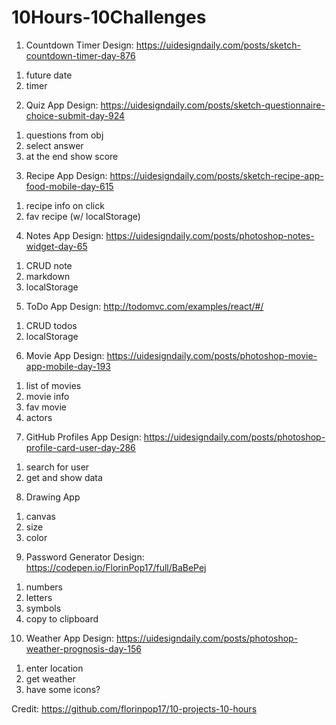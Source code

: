 # 10Hours-10Challenges

1. Countdown Timer
Design: https://uidesigndaily.com/posts/sketch-countdown-timer-day-876
<ol>
  <li>  future date</li>
  <li>  timer</li>
 </ol>

2. Quiz App
Design: https://uidesigndaily.com/posts/sketch-questionnaire-choice-submit-day-924
<ol>
  <li>questions from obj</li>
  <li>select answer</li>
  <li>at the end show score</li>
</ol>

3. Recipe App
Design: https://uidesigndaily.com/posts/sketch-recipe-app-food-mobile-day-615
<ol>
  <li>recipe info on click</li>
  <li>fav recipe (w/ localStorage)</li>
</ol>

4. Notes App
Design: https://uidesigndaily.com/posts/photoshop-notes-widget-day-65
<ol>
  <li>CRUD note</li>
  <li>markdown</li>
  <li>localStorage</li>
</ol>

5. ToDo App
Design: http://todomvc.com/examples/react/#/
<ol>
  <li>CRUD todos</li>
  <li>localStorage</li>
</ol>

6. Movie App
Design: https://uidesigndaily.com/posts/photoshop-movie-app-mobile-day-193
<ol>
  <li>list of movies</li>
  <li>movie info</li>
  <li>fav movie</li>
  <li>actors</li>
</ol>

7. GitHub Profiles App
Design: https://uidesigndaily.com/posts/photoshop-profile-card-user-day-286
<ol>
  <li>search for user</li>
  <li>get and show data</li>
</ol>

8. Drawing App
<ol>
  <li>canvas</li>
  <li>size</li>
  <li>color</li>
</ol>

9. Password Generator
Design: https://codepen.io/FlorinPop17/full/BaBePej
<ol>
  <li>numbers</li>
  <li>letters</li>
  <li>symbols</li>
  <li>copy to clipboard</li>
</ol>

10. Weather App
Design: https://uidesigndaily.com/posts/photoshop-weather-prognosis-day-156
<ol>
  <li>enter location</li>
  <li>get weather</li>
  <li>have some icons?</li>
</ol>

Credit: https://github.com/florinpop17/10-projects-10-hours
